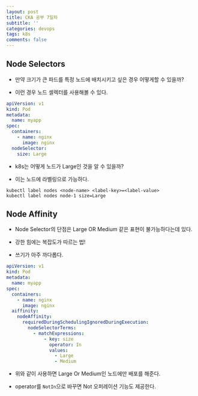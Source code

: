 ```yaml
---
layout: post
title: CKA 공부 7일차
subtitle: ''
categories: devops
tags: k8s
comments: false
---
```


## Node Selectors

- 만약 크기가 큰 파드를 특정 노드에 배치시키고 싶은 경우 어떻게할 수 있을까?

- 이런 경우 노드 셀렉터를 사용해볼 수 있다.

```yaml
apiVersion: v1
kind: Pod
metadata:
  name: myapp
spec:
  containers:
    - name: nginx
      image: nginx
  nodeSelector:
    size: Large
```

- k8s는 어떻게 노드가 Large인 것을 알 수 있을까?

- 이는 노드에 라벨링으로 가능하다.

```
kubectl label nodes <node-name> <label-key>=<label-value>
kubectl label nodes node-1 size=Large
```

## Node Affinity

- Node Selector의 단점은 Large OR Medium 같은 표현이 불가능하다는데 있다.

- 강한 힘에는 복잡도가 따르는 법!

- 쓰기가 아주 까다롭다.

```yaml
apiVersion: v1
kind: Pod
metadata:
  name: myapp
spec:
  containers:
    - name: nginx
      image: nginx
  aiffinity:
    nodeAffinity:
      requiredDuringSchedulingIgnoredDuringExecution:
        nodeSelectorTerms:
          - matchExpressions:
              - key: size
                operator: In
                values:
                  - Large
                  - Medium
```

- 위와 같이 사용하면 Large Or Medium인 노드에만 배포를 해준다.

- operator를 `NotIn`으로 바꾸면 Not 오퍼레이션 기능도 제공한다.
